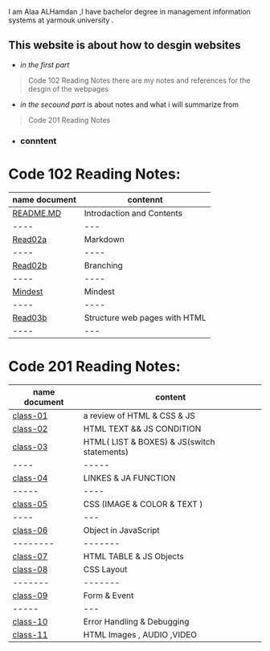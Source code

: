 I am Alaa  ALHamdan ,I have bachelor degree in management information systems at yarmouk university .

## This website is about how to desgin websites
 - *in the first part* 
> Code 102 Reading Notes
 there are my notes and references for the desgin of the webpages
- *in the secound part*
is about notes and what i will summarize from 
> Code 201 Reading Notes

* ### conntent 

# Code 102 Reading Notes: 

|name document|contennt|
|----|----|
| [README.MD](https://ala2hamdan.github.io/reading-notes/)| Introdaction and Contents|
|----|---|
| [Read02a](https://ala2hamdan.github.io/reading-notes/read02a) | Markdown |
|----|----|
| [Read02b](https://ala2hamdan.github.io/reading-notes/read02b) | Branching |
|----|----|
| [Mindest](https://ala2hamdan.github.io/reading-notes/mindest) | Mindest |
|----|----|
| [Read03b](https://ala2hamdan.github.io/reading-notes/Read03b) | Structure web pages with HTML |
|----|---|

# Code 201 Reading Notes: 

|name document | content |
|----|-----|
| [class-01](https://ala2hamdan.github.io/reading-notes/class-01 ) | a review of HTML & CSS & JS |
|[class-02](https://ala2hamdan.github.io/reading-notes/class-02)|HTML TEXT && JS CONDITION|
| [class-03](https://ala2hamdan.github.io/reading-notes/class-03)  |HTML( LIST & BOXES) & JS(switch statements)   |
|----|-----|
| [class-04](https://ala2hamdan.github.io/reading-notes/class-04) |   LINKES & JA FUNCTION   |
|-----|----|
| [class-05](https://ala2hamdan.github.io/reading-notes/class-05)     |CSS (IMAGE & COLOR & TEXT )   |
|----|---|
|[class-06](https://ala2hamdan.github.io/reading-notes/class-06)|Object in JavaScript
|--------|-------|
|[class-07](https://ala2hamdan.github.io/reading-notes/class-07)| HTML TABLE &  JS Objects|
|[class-08](https://ala2hamdan.github.io/reading-notes/class-08)| CSS Layout |
|-------|-------|
|[class-09](https://ala2hamdan.github.io/reading-notes/class-09)|Form & Event |
|-----|---|
|[class-10](https://ala2hamdan.github.io/reading-notes/class-10)|Error Handling & Debugging|
|[class-11](https://ala2hamdan.github.io/reading-notes/class-11)|HTML Images , AUDIO ,VIDEO|


